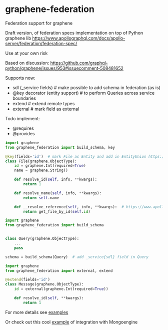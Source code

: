# graphene-federation
Federation support for graphene

Draft version, of federation specs implementation on top of Python graphene lib 
https://www.apollographql.com/docs/apollo-server/federation/federation-spec/

Use at your own risk

Based on discussion: https://github.com/graphql-python/graphene/issues/953#issuecomment-508481652

Supports now:
* sdl (_service fields)  # make possible to add schema in federation (as is)
* @key decorator (entity support) # to perform Queries across service boundaries
* extend  # extend remote types
* external  # mark field as external 

Todo implement:
* @requires
* @provides


```python
import graphene
from graphene_federation import build_schema, key

@key(fields='id')  # mark File as Entity and add in EntityUnion https://www.apollographql.com/docs/apollo-server/federation/federation-spec/#key
class File(graphene.ObjectType):
    id = graphene.Int(required=True)
    name = graphene.String()

    def resolve_id(self, info, **kwargs):
        return 1

    def resolve_name(self, info, **kwargs):
        return self.name

    def __resolve_reference(self, info, **kwargs):  # https://www.apollographql.com/docs/apollo-server/api/apollo-federation/#__resolvereference
        return get_file_by_id(self.id)
```


```python
import graphene
from graphene_federation import build_schema


class Query(graphene.ObjectType):
    ...
    pass

schema = build_schema(Query)  # add _service{sdl} field in Query
```


```python
import graphene
from graphene_federation import external, extend

@extend(fields='id')
class Message(graphene.ObjectType):
    id = external(graphene.Int(required=True))

    def resolve_id(self, **kwargs):
        return 1

```
For more details see [examples](examples/)

Or check out this cool [example](https://github.com/erebus1/graphene-federation/issues/1) of integration with Mongoengine